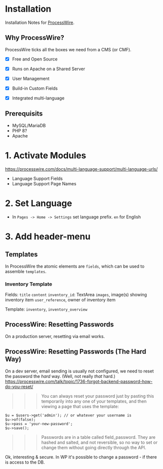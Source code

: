 # Installation

Installation Notes for [ProcessWire](https://www.processwire.com).

## Why ProcessWire?
ProcessWire ticks all the boxes we need from a CMS (or CMF).
- [x] Free and Open Source
- [x] Runs on Apache on a Shared Server
- [x] User Management
- [x] Build-in Custom Fields
- [x] Integrated multi-language


## Prerequisits
- MySQL/MariaDB
- PHP 8?
- Apache


# 1. Activate Modules
https://processwire.com/docs/multi-language-support/multi-language-urls/

- Language Support Fields
- Language Support Page Names

# 2. Set Language

- In `Pages -> Home -> Settings` set language prefix. `en` for English


# 3. Add header-menu



## Templates

In ProcessWire the atomic elements are `fields`, which can be used to assemble `templates`.

### Inventory Template

Fields: 
`title`
`content`
`inventory_id`: TextArea
`images`, image(s) showing inventory item
`user_reference`, owner of inventory item

Template: `inventory`, `inventory_overview`


## ProcessWire: Resetting Passwords
On a production server, resetting via email works.

## ProcessWire: Resetting Passwords (The Hard Way)
On a dev server, email sending is usually not configured, we need to reset the password the _hard_ way. (Well, not really _that_ hard.)
https://processwire.com/talk/topic/1736-forgot-backend-password-how-do-you-reset/

>>> You can always reset your password just by pasting this temporarily into any one of your templates, and then viewing a page that uses the template:

```
$u = $users->get('admin'); // or whatever your username is
$u->of(false); 
$u->pass = 'your-new-password';
$u->save();
```

>>> Passwords are in a table called field_password. They are hashed and salted, and not reversible, so no way to set or change them without going directly through the API.

Ok, interesting & secure. In WP it's possible to change a password - if there is access to the DB.